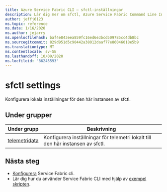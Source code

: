 ```yaml
---
title: Azure Service Fabric CLI – sfctl-inställningar
description: Lär dig mer om sfctl, Azure Service Fabric Command Line Interface. Innehåller en lista med kommandon för att konfigurera lokala sfctl-inställningar.
author: jeffj6123
ms.topic: reference
ms.date: 1/16/2020
ms.author: jejarry
ms.openlocfilehash: baf4e843eea859fc16ed6e3bcd509785cc4db8bc
ms.sourcegitcommit: 829d951d5c90442a38012daaf77e86046018e5b9
ms.translationtype: MT
ms.contentlocale: sv-SE
ms.lasthandoff: 10/09/2020
ms.locfileid: "86245593"
---
```

# <a name="sfctl-settings"></a>sfctl settings
Konfigurera lokala inställningar för den här instansen av sfctl.

## <a name="subgroups"></a>Under grupper
|Under grupp|Beskrivning|
| --- | --- |
| [telemetridata](service-fabric-sfctl-settings-telemetry.md) | Konfigurera inställningar för telemetri lokalt till den här instansen av sfctl. |


## <a name="next-steps"></a>Nästa steg   
- [Konfigurera](service-fabric-cli.md) Service Fabric cli.   
- Lär dig hur du använder Service Fabric CLI med hjälp av [exempel skripten](./scripts/sfctl-upgrade-application.md).
